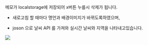 메모가 localstorage에 저장되어 x버튼 누를시 삭제가 됩니다. 

- 새로고침 할 때마다 명언과 배경이미지가 바뀌도록하였으며,

- joson 으로 날씨 API 를 가져와 실시간 날씨와 지역을
나타내고있습니다.
<img  src="https://github.com/qjagkrdldi/Toy_TodoList/blob/main/Documents/Toyproject_TodoList/chrome.png"/>



